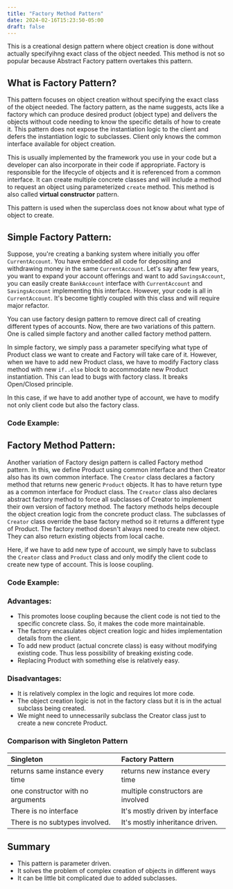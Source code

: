 ```yaml
---
title: "Factory Method Pattern"
date: 2024-02-16T15:23:50-05:00
draft: false
---
```


This is a creational design pattern where object creation is done without actually specifyihng exact class of the object needed. This method is not so popular because Abstract Factory pattern overtakes this pattern.

<!--more-->

## What is Factory Pattern?

This pattern focuses on object creation without specifying the exact class of the object needed. The factory pattern, as the name suggests, acts like a factory which can produce desired product (object type) and delivers the objects without code needing to know the specific details of how to create it. This pattern does not expose the instantiation logic to the client and defers the instantiation logic to subclasses. Client only knows the common interface available for object creation.

This is usually implemented by the framework you use in your code but a developer can also incorporate in their code if appropriate. Factory is responsible for the lifecycle of objects and it is referenced from a common interface. It can create multiple concrete classes and will include a method to request an object using parameterized `create` method. This method is also called **virtual constructor** pattern.

This pattern is used when the superclass does not know about what type of object to create.

## Simple Factory Pattern:

Suppose, you're creating a banking system where initially you offer `CurrentAccount`. You have embedded all code for depositing and withdrawing money in the same `CurrentAccount`. Let's say after few years, you want to expand your account offerings and want to add `SavingsAccount`, you can easily create `BankAccount` interface with `CurrentAccount` and `SavingsAccount` implementing this interface. However, your code is all in `CurrentAccount`. It's become tightly coupled with this class and will require major refactor. 

You can use factory design pattern to remove direct call of creating different types of accounts. Now, there are two variations of this pattern. One is called simple factory and another called factory method pattern.

In simple factory, we simply pass a parameter specifying what type of Product class we want to create and Factory will take care of it. However, when we have to add new Product class, we have to modify Factory class method with new `if..else` block to accommodate new Product instantiation. This can lead to bugs with factory class. It breaks Open/Closed principle.

In this case, if we have to add another type of account, we have to modify not only client code but also the factory class.

### Code Example:



## Factory Method Pattern:

Another variation of Factory design pattern is called Factory method pattern. In this, we define Product using common interface and then Creator also has its own common interface. The `Creator` class declares a factory method that returns new generic `Product` objects. It has to have return type as a common interface for Product class. The `Creator` class also declares abstract factory method to force all subclasses of Creator to implement their own version of factory method. The factory methods helps decouple the object creation logic from the concrete product class. The subclasses of `Creator` class override the base factory method so it returns a different type of Product. The factory method doesn't always need to create new object. They can also return existing objects from local cache.

Here, if we have to add new type of account, we simply have to subclass the `Creator` class and `Product` class and only modify the client code to create new type of account. This is loose coupling.

### Code Example:


### Advantages:

- This promotes loose coupling because the client code is not tied to the specific concrete class. So, it makes the code more maintainable.
- The factory encasulates object creation logic and hides implementation details from the client.
- To add new product (actual concrete class) is easy without modifying existing code. Thus less possibility of breaking existing code.
- Replacing Product with something else is relatively easy.

### Disadvantages:

- It is relatively complex in the logic and requires lot more code.
- The object creation logic is not in the factory class but it is in the actual subclass being created.
- We might need to unnecessarily subclass the Creator class just to create a new concrete Product.

### Comparison with Singleton Pattern

| Singleton                         | Factory Pattern                    |
|:----------------------------------|:-----------------------------------|
| returns same instance every time  | returns new instance every time    |
| one constructor with no arguments | multiple constructors are involved |
| There is no interface             | It's mostly driven by interface    |
| There is no subtypes involved.    | It's mostly inheritance driven.    |

## Summary

- This pattern is parameter driven.
- It solves the problem of complex creation of objects in different ways
- It can be little bit complicated due to added subclasses.
